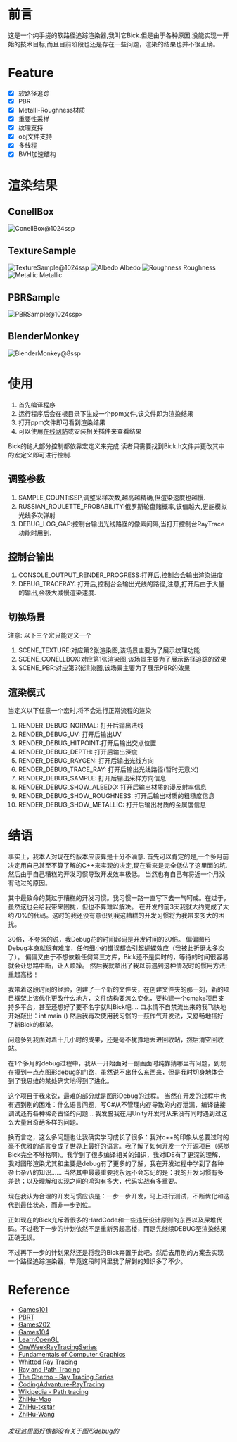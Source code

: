 # 前言

这是一个纯手搓的软路径追踪渲染器,我叫它Bick.但是由于各种原因,没能实现一开始的技术目标,而且目前阶段也还是存在一些问题，渲染的结果也并不很正确。

# Feature

- [x] 软路径追踪
- [x] PBR
- [x] Metalli-Roughness材质
- [x] 重要性采样
- [x] 纹理支持
- [x] obj文件支持
- [x] 多线程
- [x] BVH加速结构

# 渲染结果

## ConellBox

<img src = "result\ConellBox@1024ssp.png" alt = "ConellBox@1024ssp" >

## TextureSample

<img src = "result\Texture@1024ssp.png" alt = "TextureSample@1024ssp" >

<img src = "result\TextureAlbedo.png" alt = "Albedo">
Albedo

<img src = "result\TextureRoughness.png" alt = "Roughness">
Roughness

<img src = "result\TextureMetallic.png" alt = "Metallic">
Metallic

## PBRSample

<img src = "result\PBR@1024ssp.png" alt = "PBRSample@1024ssp" >>

## BlenderMonkey

<img src = "result\BlenderMonkey@8ssp.png" alt = "BlenderMonkey@8ssp" >

# 使用

1. 首先编译程序
2. 运行程序后会在根目录下生成一个ppm文件,该文件即为渲染结果
3. 打开ppm文件即可看到渲染结果
4. 可以使用[在线网站](https://www.ezyzip.com/cn-view-ppm.html)或安装相关插件来查看结果

Bick的绝大部分控制都依靠宏定义来完成.读者只需要找到Bick.h文件并更改其中的宏定义即可进行控制.

## 调整参数

1. SAMPLE_COUNT:SSP,调整采样次数,越高越精确,但渲染速度也越慢.
2. RUSSIAN_ROULETTE_PROBABILITY:俄罗斯轮盘赌概率,该值越大,更能模拟光线多次弹射
3. DEBUG_LOG_GAP:控制台输出光线路径的像素间隔,当打开控制台RayTrace功能时用到.

## 控制台输出

1. CONSOLE_OUTPUT_RENDER_PROGRESS:打开后,控制台会输出渲染进度
2. DEBUG_TRACERAY: 打开后,控制台会输出光线的路径,注意,打开后由于大量的输出,会极大减慢渲染速度.

## 切换场景

注意: 以下三个宏只能定义一个

1. SCENE_TEXTURE:对应第2张渲染图,该场景主要为了展示纹理功能
2. SCENE_CONELLBOX:对应第1张渲染图,该场景主要为了展示路径追踪的效果
3. SCENE_PBR:对应第3张渲染图,该场景主要为了展示PBR的效果
## 渲染模式

当定义以下任意一个宏时,将不会进行正常流程的渲染

1. RENDER_DEBUG_NORMAL: 打开后输出法线
2. RENDER_DEBUG_UV: 打开后输出UV
3. RENDER_DEBUG_HITPOINT:打开后输出交点位置
4. RENDER_DEBUG_DEPTH: 打开后输出深度
5. RENDER_DEBUG_RAYGEN: 打开后输出光线方向
6. RENDER_DEBUG_TRACE_RAY: 打开后输出光线路径(暂时无意义)
7. RENDER_DEBUG_SAMPLE: 打开后输出采样方向信息
8. RENDER_DEBUG_SHOW_ALBEDO: 打开后输出材质的漫反射率信息
9. RENDER_DEBUG_SHOW_ROUGHNESS: 打开后输出材质的粗糙度信息
10. RENDER_DEBUG_SHOW_METALLIC: 打开后输出材质的金属度信息


# 结语

事实上，我本人对现在的版本应该算是十分不满意.
首先可以肯定的是,一个多月前决定用自己甚至不算了解的C++来实现的决定,现在看来是完全低估了这里面的坑.
然后由于自己糟糕的开发习惯导致开发效率极低。
当然也有自己有将近一个月没有动过的原因。

其中最致命的莫过于糟糕的开发习惯。我习惯一路一直写下去一气呵成。在过于，虽然这也会给我带来困扰，但也不算难以解决。
在开发的前3天我就大约完成了大约70%的代码。这时的我还没有意识到我这糟糕的开发习惯将为我带来多大的困扰。

30倍，不夸张的说，我Debug花的时间起码是开发时间的30倍。
偏偏图形Debug本身就很有难度，任何细小的错误都会引起蝴蝶效应（我被此折磨太多次了）。
偏偏又由于不想依赖任何第三方库，Bick还不是实时的，等待的时间很容易就会让思路中断，让人烦躁。
然后我就拿出了我以前遇到这种情况时的惯用方法:重起高楼！

我带着这段时间的经验，创建了一个新的文件夹，在创建文件夹的那一刻，新的项目框架上该优化更改什么地方，文件结构要怎么变化，要构建一个cmake项目支持多平台，甚至还想好了要不名字就叫Bick吧....
口水情不自禁流出来的我飞快地开始敲出：int main ()
然后我再次使用我习惯的一鼓作气开发法，又舒畅地搭好了新Bick的框架。

问题多到我面对着十几小时的成果，还是毫不犹豫地丢进回收站，然后清空回收站。

在1个多月的debug过程中，我从一开始面对一副画面时纯靠猜哪里有问题，到现在摸到一点点图形debug的门路，虽然说不出什么东西来，但是我时切身地体会到了我思维的某处确实地得到了进化。

这个项目于我来说，最难的部分就是图形Debug的过程。
当然在开发的过程中也有遇到别的困难：什么语言问题，写C#从不管理内存导致的内存泄漏，编译链接调试还有各种稀奇古怪的问题...
我发誓我在用Unity开发时从来没有同时遇到过这么大量且奇葩多样的问题。

换而言之，这么多问题也让我确实学习成长了很多：我对c++的印象从总要过时的毫不优雅的语言变成了世界上最好的语言。我了解了如何开发一个开源项目（感觉Bick完全不够格啊）。我学到了很多编译相关的知识，我对IDE有了更深的理解，我对图形渲染尤其和主要是debug有了更多的了解，我在开发过程中学到了各种杂七杂八的知识......
当然其中最最重要我永远不会忘记的是：我的开发习惯有多差劲；以及理解和实现之间的鸿沟有多大，代码实战有多重要。

现在我认为合理的开发习惯应该是：一步一步开发，马上进行测试，不断优化和迭代到最佳状态，而非一步到位。

正如现在的Bick充斥着很多的HardCode和一些违反设计原则的东西以及屎堆代码。不过我下一步的计划依然不是重新另起高楼，而是先继续DEBUG至渲染结果正确无误。

不过再下一步的计划果然还是将我的Bick弃置于此吧。然后去用别的方案去实现一个路径追踪渲染器，毕竟这段时间里我了解到的知识多了不少。

# Reference
- [Games101](https://www.bilibili.com/video/BV1X7411F744/?spm_id_from=333.337.search-card.all.click)
- [PBRT](https://pbr-book.org/)
- [Games202](https://www.bilibili.com/video/BV1YK4y1T7yY/?spm_id_from=333.337.search-card.all.click)
- [Games104](https://www.bilibili.com/video/BV1oU4y1R7Km/?spm_id_from=333.337.search-card.all.click)
- [LearnOpenGL](https://learnopengl.com/)
- [OneWeekRayTracingSeries](https://raytracing.github.io/)
- [Fundamentals of Computer Graphics](http://repo.darmajaya.ac.id/5422/1/Fundamentals%20of%20Computer%20Graphics%2C%20Fourth%20Edition%20%28%20PDFDrive%20%29.pdf)
- [Whitted Ray Tracing](https://cglab.gist.ac.kr/courses/spring2019CG/2019_05_13_Whitted_Ray_Tracing.pdf)
- [Ray and Path Tracing](https://www.realtimerendering.com/erich/Ray_and_Path_Tracing_Today.pdf)
- [The Cherno - Ray Tracing Series](https://www.youtube.com/watch?v=gfW1Fhd9u9Q&list=PLlrATfBNZ98edc5GshdBtREv5asFW3yXl&ab_channel=TheCherno)
- [CodingAdvanture-RayTracing](https://www.youtube.com/watch?v=Qz0KTGYJtUk&t=454s&ab_channel=SebastianLague)
- [Wikipedia - Path tracing](https://en.wikipedia.org/wiki/Path_tracing)
- [ZhiHu-Mao](https://zhuanlan.zhihu.com/p/28059221)
- [ZhiHu-tkstar](https://zhuanlan.zhihu.com/p/146144853)
- [ZhiHu-Wang](https://zhuanlan.zhihu.com/p/370162390)

###### 发现这里面好像都没有关于图形debug的